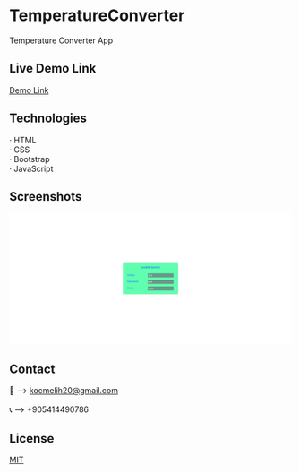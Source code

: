 # TemperatureConverter
 Temperature Converter App
 
## Live Demo Link
<a href="https://melihkocc.github.io/TemperatureConverter/">Demo Link</a>

## Technologies
· HTML<br>
· CSS<br>
· Bootstrap<br>
· JavaScript

## Screenshots
![Example screenshot](./images/tempature.png)

## Contact
📧 --> kocmelih20@gmail.com <br><br>
📞 --> +905414490786

## License
[MIT](https://choosealicense.com/licenses/mit/)
